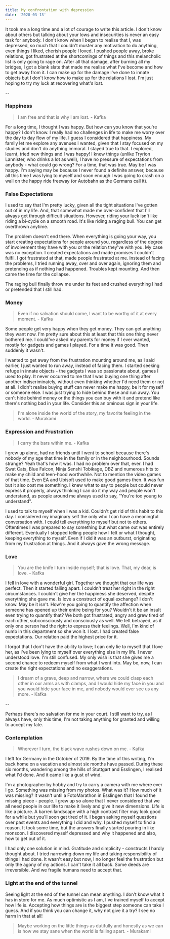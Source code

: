 ```yaml
---
title: My confrontation with depression
date: '2020-03-13'
---
```


It took me a long time and a lot of courage to write this article. I don't know about others but talking about your lows and insecurities is never an easy task for anybody. I don't know when I began to realise that I, was depressed, so much that I couldn't muster any motivation to do anything, even things I liked, cherish people I loved. I pushed people away, broke relations, got frustrated at the shortcomings of things and this melancholic list is only going to rage on. After all that damage, after burning all my bridges, I got a blank slate that made me realise what I've become and how to get away from it. I can make up for the damage I've done to innate objects but I don't know how to make up for the relations I lost. I'm just hoping to try my luck at recovering what's lost.

--

### Happiness

> I am free and that is why I am lost. - Kafka

For a long time, I thought I was happy. But how can you know that you're happy? I don't know. I really had no challenges in life to make me worry over the day to day flow of my life. I guess I considered that happiness. My family let me explore any avenues I wanted, given that I stay focused on my studies and don't do anything immoral. I stayed true to that. I explored, learnt, tried new things and I was happy! I knew things (unlike Tryrion Lannister, who drinks a lot as well), I have no pressure of expectations from anybody - what could go wrong? For a time, that was true. May be I was happy. I'm saying may be because I never found a definite answer, because all this time I was lying to myself and soon enough I was going to crash on a wall on the happy ride freeway (or Autobahn as the Germans call it).

### False Expectations

I used to say that I'm pretty lucky, given all the tight situations I've gotten out of in my life. And, that somewhat made me over-confident that I'll always get through difficult situations. However, riding your luck isn't like riding a bi-cycle on a smooth road. It's like riding a raging bull. You can get overthrown anytime.

The problem doesn't end there. When everything is going your way, you start creating expectations for people around you, regardless of the degree of involvement they have with you or the relation they've with you. My case was no exception. I created expectations and made promises I couldn't fulfil. I got frustrated at that, made people frustrated at me. Instead of facing the problems, I tried running away, over and over again, ignoring them and pretending as if nothing had happened. Troubles kept mounting. And then came the time for the collapse.

The raging bull finally throw me under its feet and crushed everything I had or pretended that I still had.

### Money

> Even if no salvation should come, I want to be worthy of it at every moment. - Kafka

Some people get very happy when they get money. They can get anything they want now. I'm pretty sure about this at least that this one thing never bothered me. I could've asked my parents for money if I ever wanted, mostly for gadgets and games I played. For a time it was good. Then suddenly it wasn't.

I wanted to get away from the frustration mounting around me, as I said earlier, I just wanted to run away, instead of facing them. I started seeking refuge in innate objects - the gadgets I was so passionate about, games I used to play. It never occurred to me that I was buying one thing after another indiscriminately, without even thinking whether I'd need them or not at all. I didn't realise buying stuff can never make me happy, be it for myself or someone else. I was just trying to hide behind these and run away. You can't hide behind money or the things you can buy with it and pretend like there's nothing bad in your life. Consider this an ominous sign in your life.

> I'm alone inside the world of the story, my favorite feeling in the world. - Murakami

### Expression and Frustration

> I carry the bars within me. - Kafka

I grew up alone, had no friends until I went to school because there's nobody of my age that time in the family or in the neighbourhood. Sounds strange? Yeah that's how it was. I had no problem over that, ever. I had Swat Cats, Blue Falcon, Ninja Senshi Tobikage, DBZ and numerous hits to make my child and teen-hood worthwhile. Not to mention the video games of that time. Even EA and Ubisoft used to make good games then. It was fun but it also cost me something. I knew what to say to people but could never express it properly, always thinking I can do it my way and people won't understand, as people around me always used to say, "You're too young to understand".

I used to talk to myself when I was a kid. Couldn't get rid of this habit to this day. I considered my imaginary self the only who I can have a meaningful conversation with. I could tell everything to myself but not to others. Oftentimes I was prepared to say something but what came out was entirely different. Eventually I stopped telling people how I felt or what I thought, keeping everything to myself. Even if I did it was an outburst, originating from my frustration at things. And it always gave the wrong message.

### Love

> You are the knife I turn inside myself; that is love. That, my dear, is love. - Kafka

I fell in love with a wonderful girl. Together we thought that our life was perfect. Then it started falling apart. I couldn't treat her right in the right circumstances. I couldn't give her the happiness she deserved, despite everything she gave me. Is love a construct of equal exchange? I don't know. May be it isn't. How're you going to quantify the affection when someone has opened up their entire being for you? Wouldn't it be an insult even trying to quantify that? We both got frustrated, angry and grew tired of each other, subconsciously and consciously as well. We felt betrayed, as if only one person had the right to express their feelings. Well, I'm kind of numb in this department so she won it. I lost. I had created false expectations. Our relation paid the highest price for it.

I forgot that I don't have the ability to love; I can only lie to myself that I love her, as I've been lying to myself over everything else in my life. I never understood love. I'm still confused. My only wish is that she gives me a second chance to redeem myself from what I went into. May be, now, I can create the right expectations and no exaggerations.

> I dream of a grave, deep and narrow, where we could clasp each other in our arms as with clamps, and I would hide my face in you and you would hide your face in me, and nobody would ever see us any more. - Kafka

--

Perhaps there's no salvation for me in your court. I still want to try, as I always have, only this time, I'm not taking anything for granted and willing to accept my fate. 

### Contemplation

> Wherever I turn, the black wave rushes down on me. - Kafka

I left for Germany in the October of 2019. By the time of this writing, I'm back home on a vacation and almost six months have passed. During these six months, wandering among the hills of Stuttgart and Esslingen, I realised what I'd done. And it came like a gust of wind.

I'm a photographer by hobby and try to carry a camera with me where ever I go. Something was missing from my photos. What was it? How much of it was missing? It wasn't until a FotoMarathon in Esslingen that I found the missing piece - people. I grew up so alone that I never considered that we all need people in our life to make it lively and give it new dimensions. Life is like a picture. A barren landscape with a high contrast filter may look good for a while but you'll soon get tired of it. I began asking myself questions over past events and everything I did and why. I pushed myself to find a reason. It took some time, but the answers finally started pouring in like monsoon. I discovered myself depressed and why it happened and also, how to get out of it.

I had only one solution in mind. Gratitude and simplicity - constructs I hardly thought about. I tried narrowing down my life and taking responsibility of things I had done. It wasn't easy but now, I no longer feel the frustration but only the agony of my actions. I can't take it all back. Some deeds are irreversible. And we fragile humans need to accept that.

### Light at the end of the tunnel

Seeing light at the end of the tunnel can mean anything. I don't know what it has in store for me. As much optimistic as I am, I've trained myself to accept how life is. Accepting how things are is the biggest step someone can take I guess. And if you think you can change it, why not give it a try? I see no harm in that at all!

> Maybe working on the little things as dutifully and honestly as we can is how we stay sane when the world is falling apart. - Murakami
